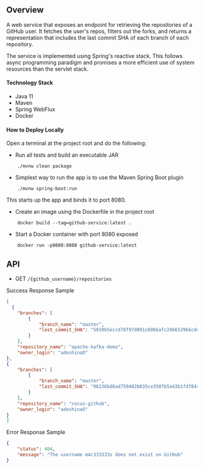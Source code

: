 ## Overview

A web service that exposes an endpoint for retrieving the repositories of a GitHub user.
It fetches the user's repos, filters out the forks, and returns a representation that includes the 
last commit SHA of each branch of each repository.

The service is implemented using Spring's reactive stack. This follows async programming paradigm and promises
a more efficient use of system resources than the servlet stack.

#### Technology Stack

- Java 11
- Maven
- Spring WebFlux
- Docker

#### How to Deploy Locally

Open a terminal at the project root and do the following:

- Run all tests and build an executable JAR
```shell
    ./mvnw clean package 
```

- Simplest way to run the app is to use the Maven Spring Boot plugin
```shell
    ./mvnw spring-boot:run
```

This starts up the app and binds it to port 8080.


- Create an image using the Dockerfile in the project root
```shell
    docker build --tag=github-service:latest .
```

- Start a Docker container with port 8080 exposed
```shell
    docker run -p8080:8080 github-service:latest
```

## API 

- GET `/{github_username}/repositories`

Success Response Sample

```json
[
  {
	"branches": [
		{
			"branch_name": "master",
			"last_commit_SHA": "5919b5eccd78f97d091c6066afc24b65296bcdc8"
		}
	],
	"repository_name": "apache-kafka-demo",
	"owner_login": "adeshinaO"
},
{
	"branches": [
		{
			"branch_name": "master",
			"last_commit_SHA": "96236bd6ad759402b035ce3507b5a43b1fdf8444"
		}
	],
	"repository_name": "cocus-github",
	"owner_login": "adeshinaO"
}
]
```

Error Response Sample

```json
{
	"status": 404,
	"message": "The username m4c333333s does not exist on GitHub"
}
```